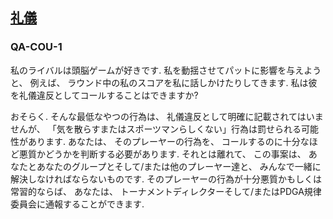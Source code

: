 ## [礼儀](812)

### QA-COU-1
私のライバルは頭脳ゲームが好きです.
私を動揺させてパットに影響を与えようと、
例えば、
ラウンド中の私のスコアを私に話しかけたりしてきます.
私は彼を礼儀違反としてコールすることはできますか?

おそらく.
そんな最低なやつの行為は、
礼儀違反として明確に記載されてはいませんが、
「気を散らすまたはスポーツマンらしくない」行為は罰せられる可能性があります.
あなたは、
そのプレーヤーの行為を、
コールするのに十分なほど悪質かどうかを判断する必要があります.
それとは離れて、
この事案は、
あなたとあなたのグループとそして/または他のプレーヤー達と、
みんなで一緒に解決しなければならないものです.
そのプレーヤーの行為が十分悪質かもしくは常習的ならば、
あなたは、
トーナメントディレクターそして/またはPDGA規律委員会に通報することができます.
